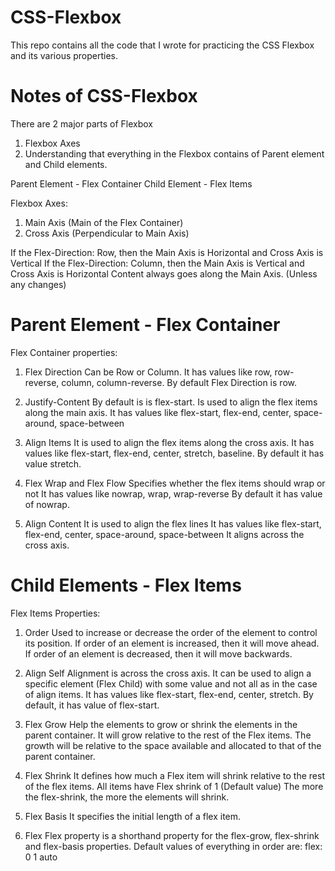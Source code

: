 # CSS-Flexbox
This repo contains all the code that I wrote for practicing the CSS Flexbox and its various properties. 

# Notes of CSS-Flexbox
There are 2 major parts of Flexbox
1. Flexbox Axes
2. Understanding that everything in the Flexbox contains of Parent element and Child elements. 

Parent Element - Flex Container
Child Element - Flex Items

Flexbox Axes:
1. Main Axis (Main of the Flex Container)
2. Cross Axis (Perpendicular to Main Axis)

If the Flex-Direction: Row, then the Main Axis is Horizontal and Cross Axis is Vertical
If the Flex-Direction: Column, then the Main Axis is Vertical and Cross Axis is Horizontal
Content always goes along the Main Axis. (Unless any changes)


# Parent Element - Flex Container

Flex Container properties:

1. Flex Direction
Can be Row or Column.
It has values like row, row-reverse, column, column-reverse.
By default Flex Direction is row. 

2. Justify-Content
By default is is flex-start.
Is used to align the flex items along the main axis.
It has values like flex-start, flex-end, center, space-around, space-between

3. Align Items
It is used to align the flex items along the cross axis.
It has values like flex-start, flex-end, center, stretch, baseline.
By default it has value stretch.

4. Flex Wrap and Flex Flow
Specifies whether the flex items should wrap or not
It has values like nowrap, wrap, wrap-reverse
By default it has value of nowrap.

5. Align Content
It is used to align the flex lines
It has values like flex-start, flex-end, center, space-around, space-between
It aligns across the cross axis. 


# Child Elements - Flex Items

Flex Items Properties:

1. Order
Used to increase or decrease the order of the element to control its position. 
If order of an element is increased, then it will move ahead. 
If order of an element is decreased, then it will move backwards.

2. Align Self
Alignment is across the cross axis. 
It can be used to align a specific element (Flex Child) with some value and not all as in the case of align items.
It has values like flex-start, flex-end, center, stretch.
By default, it has value of flex-start. 

3. Flex Grow
Help the elements to grow or shrink the elements in the parent container.
It will grow relative to the rest of the Flex items.
The growth will be relative to the space available and allocated to that of the parent container. 

4. Flex Shrink
It defines how much a Flex item will shrink relative to the rest of the flex items.
All items have Flex shrink of 1 (Default value)
The more the flex-shrink, the more the elements will shrink.

5. Flex Basis
It specifies the initial length of a flex item.

6. Flex
Flex property is a shorthand property for the flex-grow, flex-shrink and flex-basis properties. 
Default values of everything in order are:
flex: 0 1 auto 
